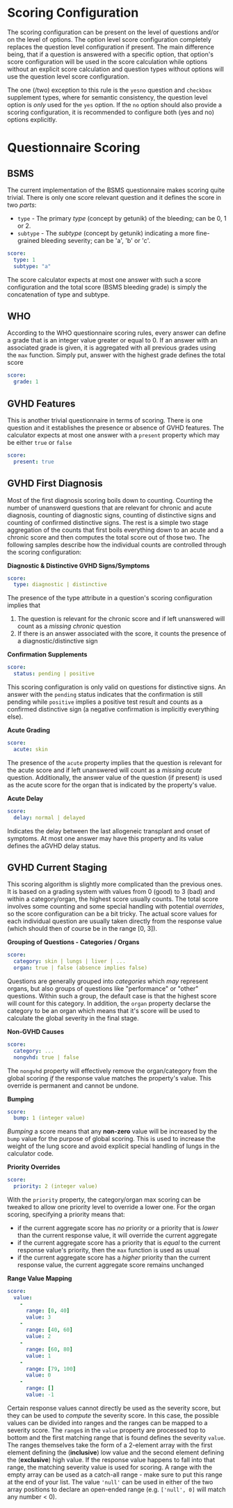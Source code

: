 # Scoring Configuration
The scoring configuration can be present on the level of questions and/or on the level of options. The option level score configuration completely replaces the question level configuration if present. The main difference being, that if a question is answered with a specific option, that option's score configuration will be used in the score calculation while options without an explicit score calculation and question types without options will use the question level score configuration.

The one (/two) exception to this rule is the `yesno` question and `checkbox` supplement types, where for semantic consistency, the question level option is _only_ used for the `yes` option. If the `no` option should also provide a scoring configuration, it is recommended to configure both (yes and no) options explicitly.

# Questionnaire Scoring

## BSMS
The current implementation of the BSMS questionnaire makes scoring quite trivial. There is only one score relevant question and it defines the score in two _parts_:
* `type` - The primary _type_ (concept by getunik) of the bleeding; can be 0, 1 or 2.
* `subtype` - The _subtype_ (concept by getunik) indicating a more fine-grained bleeding severity; can be 'a', 'b' or 'c'.

```yaml
score:
  type: 1
  subtype: "a"
```

The score calculator expects at most one answer with such a score configuration and the total score (BSMS bleeding grade) is simply the concatenation of type and subtype.

## WHO
According to the WHO questionnaire scoring rules, every answer can define a grade that is an integer value greater or equal to 0. If an answer with an associated grade is given, it is aggregated with all previous grades using the `max` function. Simply put, answer with the highest grade defines the total score

```yaml
score:
  grade: 1
```

## GVHD Features
This is another trivial questionnaire in terms of scoring. There is one question and it establishes the presence or absence of GVHD features. The calculator expects at most one answer with a `present` property which may be either `true` or `false`

```yaml
score:
  present: true
```

## GVHD First Diagnosis
Most of the first diagnosis scoring boils down to counting. Counting the number of unanswerd questions that are relevant for chronic and acute diagnosis, counting of diagnostic signs, counting of distinctive signs and counting of confirmed distinctive signs. The rest is a simple two stage aggregation of the counts that first boils everything down to an acute and a chronic score and then computes the total score out of those two. The following samples describe how the individual counts are controlled through the scoring configuration:


**Diagnostic & Distinctive GVHD Signs/Symptoms**
```yaml
score:
  type: diagnostic | distinctive
```
The presence of the type attribute in a question's scoring configuration implies that
1. The question is relevant for the chronic score and if left unanswered will count as a _missing chronic_ question
2. If there is an answer associated with the score, it counts the presence of a diagnostic/distinctive sign

**Confirmation Supplements**
```yaml
score:
  status: pending | positive
```
This scoring configuration is only valid on questions for distinctive signs. An answer with the `pending` status indicates that the confirmation is still pending while `positive` implies a positive test result and counts as a confirmed distinctive sign (a negative confirmation is implicitly everything else).

**Acute Grading**
```yaml
score:
  acute: skin
```
The presence of the `acute` property implies that the question is relevant for the acute score and if left unanswered will count as a _missing acute_ question. Additionally, the answer value of the question (if present) is used as the acute score for the organ that is indicated by the property's value.

**Acute Delay**
```yaml
score:
  delay: normal | delayed
```
Indicates the delay between the last allogeneic transplant and onset of symptoms. At most one answer may have this property and its value defines the aGVHD delay status.

## GVHD Current Staging
This scoring algorithm is slightly more complicated than the previous ones. It is based on a grading system with values from 0 (good) to 3 (bad) and within a category/organ, the highest score usually counts. The total score involves some counting and some special handling with potential _overrides_, so the score configuration can be a bit tricky. The actual score values for each individual question are usually taken directly from the response value (which should then of course be in the range [0, 3]).

**Grouping of Questions - Categories / Organs**
```yaml
score:
  category: skin | lungs | liver | ...
  organ: true | false (absence implies false)
```
Questions are generally grouped into _categories_ which _may_ represent organs, but also groups of questions like "performance" or "other" questions. Within such a group, the default case is that the highest score will count for this category. In addition, the `organ` property declarse the category to be an organ which means that it's score will be used to calculate the global severity in the final stage.

**Non-GVHD Causes**
```yaml
score:
  category: ...
  nongvhd: true | false
```
The `nongvhd` property will effectively remove the organ/category from the global scoring _if_ the response value matches the property's value. This override is permanent and cannot be undone.

**Bumping**
```yaml
score:
  bump: 1 (integer value)
```
_Bumping_ a score means that any **non-zero** value will be increased by the `bump` value for the purpose of global scoring. This is used to increase the weight of the lung score and avoid explicit special handling of lungs in the calculator code.

**Priority Overrides**
```yaml
score:
  priority: 2 (integer value)
```
With the `priority` property, the category/organ max scoring can be tweaked to allow one priority level to override a lower one. For the organ scoring, specifying a priority means that:
* if the current aggregate score has _no_ priority or a priority that is _lower_ than the current response value, it will override the current aggregate
* if the current aggregate score has a priority that is _equal_ to the current response value's priority, then the `max` function is used as usual
* if the current aggregate score has a _higher_ priority than the current response value, the current aggregate score remains unchanged

**Range Value Mapping**
```yaml
score:
  value:
    -
      range: [0, 40]
      value: 3
    -
      range: [40, 60]
      value: 2
    -
      range: [60, 80]
      value: 1
    -
      range: [79, 100]
      value: 0
    -
      range: []
      value: -1
```
Certain response values cannot directly be used as the severity score, but they can be used to _compute_ the severity score. In this case, the possible values can be divided into ranges and the ranges can be mapped to a severity score. The `range`s in the `value` property are processed top to bottom and the first matching range that is found defines the severity `value`. The ranges themselves take the form of a 2-element array with the first element defining the (**inclusive**) low value and the second element defining the (**exclusive**) high value. If the response value happens to fall into that range, the matching severity value is used for scoring. A range with the empty array can be used as a catch-all range - make sure to put this range at the end of your list. The value `'null'` can be used in either of the two array positions to declare an open-ended range (e.g. `['null', 0]` will match any number < 0).
